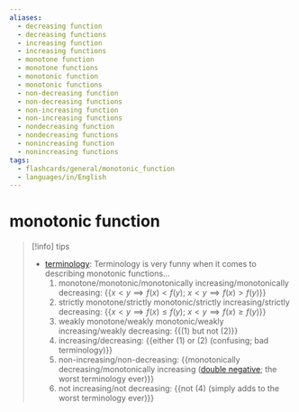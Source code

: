 ```yaml
---
aliases:
  - decreasing function
  - decreasing functions
  - increasing function
  - increasing functions
  - monotone function
  - monotone functions
  - monotonic function
  - monotonic functions
  - non-decreasing function
  - non-decreasing functions
  - non-increasing function
  - non-increasing functions
  - nondecreasing function
  - nondecreasing functions
  - nonincreasing function
  - nonincreasing functions
tags:
  - flashcards/general/monotonic_function
  - languages/in/English
---
```


# monotonic function

> [!info] tips
>
> - [terminology](terminology.md): Terminology is very funny when it comes to describing monotonic functions...
>   1. monotone/monotonic/monotonically increasing/monotonically decreasing: {{$x < y \implies f(x) < f(y)$; $x < y \implies f(x) > f(y)$}}
>   2. strictly monotone/strictly monotonic/strictly increasing/strictly decreasing: {{$x < y \implies f(x) \le f(y)$; $x < y \implies f(x) \ge f(y)$}}
>   3. weakly monotone/weakly monotonic/weakly increasing/weakly decreasing: {{(1) but not (2)}}
>   4. increasing/decreasing: {{either (1) or (2) (confusing; bad terminology)}}
>   5. non-increasing/non-decreasing: {{monotonically decreasing/monotonically increasing ([double negative](double%20negative.md); the worst terminology ever)}}
>   6. not increasing/not decreasing: {{not (4) (simply adds to the worst terminology ever)}} <!--SR:!2024-02-18,17,290!2024-04-07,53,310!2024-02-17,16,290!2024-04-08,53,310!2024-02-17,16,290!2024-02-16,15,290-->
